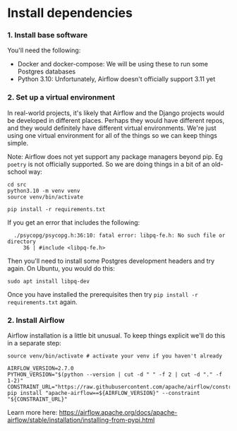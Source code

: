 # Install dependencies

### 1. Install base software

You'll need the following:

- Docker and docker-compose: We will be using these to run some Postgres databases
- Python 3.10: Unfortunately, Airflow doesn't officially support 3.11 yet

### 2. Set up a virtual environment

In real-world projects, it's likely that Airflow and the Django projects would be developed in different places. Perhaps they would have different repos, and they would definitely have different virtual environments. We're just using one virtual environment for all of the things so we can keep things simple.

Note: Airflow does not yet support any package managers beyond pip. Eg `poetry` is not officially supported. So we are doing things in a bit of an old-school way:

```
cd src 
python3.10 -m venv venv
source venv/bin/activate 

pip install -r requirements.txt 
```

If you get an error that includes the following:

```
  ./psycopg/psycopg.h:36:10: fatal error: libpq-fe.h: No such file or directory
     36 | #include <libpq-fe.h>
```

Then you'll need to install some Postgres development headers and try again. On Ubuntu, you would do this:

```
sudo apt install libpq-dev  
```

Once you have installed the prerequisites then try `pip install -r requirements.txt` again.

### 2. Install Airflow

Airflow installation is a little bit unusual. To keep things explicit we'll do this in a separate step:

```
source venv/bin/activate # activate your venv if you haven't already

AIRFLOW_VERSION=2.7.0
PYTHON_VERSION="$(python --version | cut -d " " -f 2 | cut -d "." -f 1-2)"
CONSTRAINT_URL="https://raw.githubusercontent.com/apache/airflow/constraints-${AIRFLOW_VERSION}/constraints-${PYTHON_VERSION}.txt"
pip install "apache-airflow==${AIRFLOW_VERSION}" --constraint "${CONSTRAINT_URL}"
```

Learn more here: https://airflow.apache.org/docs/apache-airflow/stable/installation/installing-from-pypi.html 
